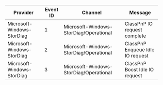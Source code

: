 Provider                    |  Event ID  |  Channel                                 |  Message
----------------------------|------------|------------------------------------------|----------------------------------
Microsoft-Windows-StorDiag  |  1         |  Microsoft-Windows-StorDiag/Operational  |  ClassPnP IO request complete
Microsoft-Windows-StorDiag  |  2         |  Microsoft-Windows-StorDiag/Operational  |  ClassPnP Enqueue Idle IO request
Microsoft-Windows-StorDiag  |  3         |  Microsoft-Windows-StorDiag/Operational  |  ClassPnP Boost Idle IO request